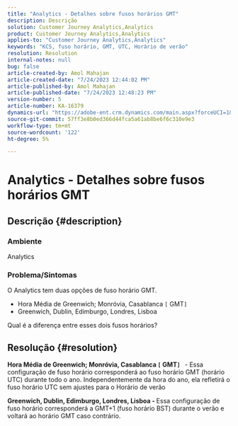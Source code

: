 ```yaml
---
title: "Analytics - Detalhes sobre fusos horários GMT"
description: Descrição
solution: Customer Journey Analytics,Analytics
product: Customer Journey Analytics,Analytics
applies-to: "Customer Journey Analytics,Analytics"
keywords: "KCS, fuso horário, GMT, UTC, Horário de verão"
resolution: Resolution
internal-notes: null
bug: false
article-created-by: Amol Mahajan
article-created-date: "7/24/2023 12:44:02 PM"
article-published-by: Amol Mahajan
article-published-date: "7/24/2023 12:48:23 PM"
version-number: 5
article-number: KA-16379
dynamics-url: "https://adobe-ent.crm.dynamics.com/main.aspx?forceUCI=1&pagetype=entityrecord&etn=knowledgearticle&id=c0720dc4-1f2a-ee11-bdf4-6045bd006b3d"
source-git-commit: 57ff3e8b0ed366d44fca5a61ab8be6f6c310e9e3
workflow-type: tm+mt
source-wordcount: '122'
ht-degree: 5%

---
```


# Analytics - Detalhes sobre fusos horários GMT

## Descrição {#description}


### <b>Ambiente</b>

Analytics



### <b>Problema/Sintomas</b>

O Analytics tem duas opções de fuso horário GMT.

- Hora Média de Greenwich; Monróvia, Casablanca `[` GMT`]`
- Greenwich, Dublin, Edimburgo, Londres, Lisboa


Qual é a diferença entre esses dois fusos horários?


## Resolução {#resolution}


<b>Hora Média de Greenwich; Monróvia, Casablanca `[` GMT`]`  </b> - Essa configuração de fuso horário corresponderá ao fuso horário GMT (horário UTC) durante todo o ano. Independentemente da hora do ano, ela refletirá o fuso horário UTC sem ajustes para o Horário de verão

<b>Greenwich, Dublin, Edimburgo, Londres, Lisboa - </b>Essa configuração de fuso horário corresponderá a GMT+1 (fuso horário BST) durante o verão e voltará ao horário GMT caso contrário.


